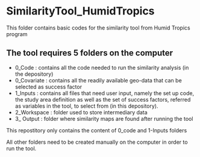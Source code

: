 # SimilarityTool_HumidTropics
This folder contains basic codes for the similarity tool from Humid Tropics program


## The tool requires 5 folders on the computer
* 0_Code : contains all the code needed to run the similarity analysis (in the depository) 
* 0_Covariate : contains all the readily available geo-data that can be selected as success factor
* 1_Inputs : contains all files that need user input, namely the set up code, the study area definition as well as the set of success factors, referred as variables in the tool, to select from (in this depository). 
* 2_Workspace : folder used to store intermediary data
* 3_ Output : folder where similarity maps are found after running the tool

This repostitory only contains the content of 0_code and 1-Inputs folders

All other folders need to be created manually on the computer in order to run the tool. 

